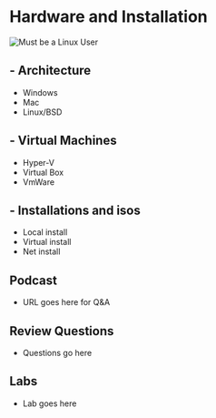 #  Hardware and Installation
![Must be a Linux User]( http://imgs.xkcd.com/comics/surgery.png "Understanding the Technology and Philosophy of Unix/Linux")

## - Architecture

  * Windows
  * Mac
  * Linux/BSD

## - Virtual Machines
  
  * Hyper-V
  * Virtual Box
  * VmWare

## - Installations and isos

  * Local install
  * Virtual install
  * Net install
  
## Podcast	

  * URL goes here for Q&A
  
## Review Questions

  * Questions go here
  
## Labs

  * Lab goes here
  
   